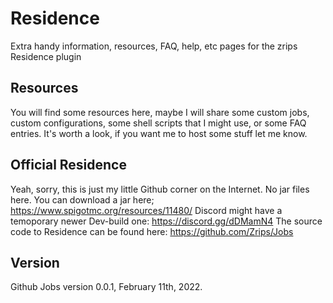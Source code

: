 # Residence

Extra handy information, resources, FAQ, help, etc pages for the zrips Residence plugin

## Resources

You will find some resources here, maybe I will share some custom jobs, custom configurations, some shell scripts that I might use, or some FAQ entries. It's worth a look, if you want me to host some stuff let me know.

## Official Residence

Yeah, sorry, this is just my little Github corner on the Internet. No jar files here. 
You can download a jar here; <https://www.spigotmc.org/resources/11480/>
Discord might have a temoporary newer Dev-build one: <https://discord.gg/dDMamN4>
The source code to Residence can be found here: <https://github.com/Zrips/Jobs>

## Version 

Github Jobs version 0.0.1, February 11th, 2022.

